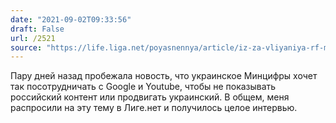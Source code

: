 ```yaml
---
date: "2021-09-02T09:33:56"
draft: False
url: /2521
source: "https://life.liga.net/poyasnennya/article/iz-za-vliyaniya-rf-mintsifry-prosit-google-redaktirovat-nashi-youtube-trendy-eto-realno"
---
```


Пару дней назад пробежала новость, что украинское Минцифры хочет так посотрудничать с Google и Youtube, чтобы не показывать российский контент или продвигать украинский. В общем, меня распросили на эту тему в Лиге.нет и получилось целое интервью.
